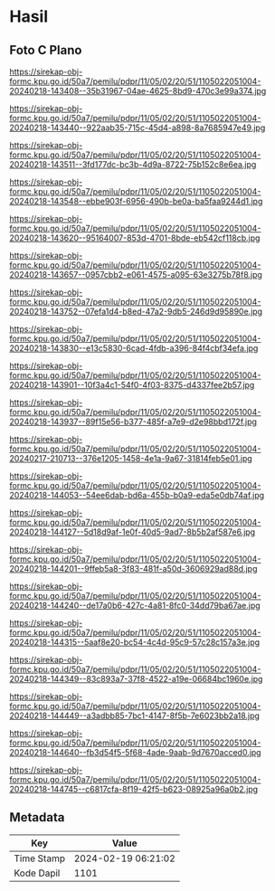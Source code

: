 # Hasil

## Foto C Plano

https://sirekap-obj-formc.kpu.go.id/50a7/pemilu/pdpr/11/05/02/20/51/1105022051004-20240218-143408--35b31967-04ae-4625-8bd9-470c3e99a374.jpg

https://sirekap-obj-formc.kpu.go.id/50a7/pemilu/pdpr/11/05/02/20/51/1105022051004-20240218-143440--922aab35-715c-45d4-a898-8a7685947e49.jpg

https://sirekap-obj-formc.kpu.go.id/50a7/pemilu/pdpr/11/05/02/20/51/1105022051004-20240218-143511--3fd177dc-bc3b-4d9a-8722-75b152c8e6ea.jpg

https://sirekap-obj-formc.kpu.go.id/50a7/pemilu/pdpr/11/05/02/20/51/1105022051004-20240218-143548--ebbe903f-6956-490b-be0a-ba5faa9244d1.jpg

https://sirekap-obj-formc.kpu.go.id/50a7/pemilu/pdpr/11/05/02/20/51/1105022051004-20240218-143620--95164007-853d-4701-8bde-eb542cf118cb.jpg

https://sirekap-obj-formc.kpu.go.id/50a7/pemilu/pdpr/11/05/02/20/51/1105022051004-20240218-143657--0957cbb2-e061-4575-a095-63e3275b78f8.jpg

https://sirekap-obj-formc.kpu.go.id/50a7/pemilu/pdpr/11/05/02/20/51/1105022051004-20240218-143752--07efa1d4-b8ed-47a2-9db5-246d9d95890e.jpg

https://sirekap-obj-formc.kpu.go.id/50a7/pemilu/pdpr/11/05/02/20/51/1105022051004-20240218-143830--e13c5830-6cad-4fdb-a396-84f4cbf34efa.jpg

https://sirekap-obj-formc.kpu.go.id/50a7/pemilu/pdpr/11/05/02/20/51/1105022051004-20240218-143901--10f3a4c1-54f0-4f03-8375-d4337fee2b57.jpg

https://sirekap-obj-formc.kpu.go.id/50a7/pemilu/pdpr/11/05/02/20/51/1105022051004-20240218-143937--89f15e56-b377-485f-a7e9-d2e98bbd172f.jpg

https://sirekap-obj-formc.kpu.go.id/50a7/pemilu/pdpr/11/05/02/20/51/1105022051004-20240217-210713--376e1205-1458-4e1a-9a67-31814feb5e01.jpg

https://sirekap-obj-formc.kpu.go.id/50a7/pemilu/pdpr/11/05/02/20/51/1105022051004-20240218-144053--54ee6dab-bd6a-455b-b0a9-eda5e0db74af.jpg

https://sirekap-obj-formc.kpu.go.id/50a7/pemilu/pdpr/11/05/02/20/51/1105022051004-20240218-144127--5d18d9af-1e0f-40d5-9ad7-8b5b2af587e6.jpg

https://sirekap-obj-formc.kpu.go.id/50a7/pemilu/pdpr/11/05/02/20/51/1105022051004-20240218-144201--9ffeb5a8-3f83-481f-a50d-3606929ad88d.jpg

https://sirekap-obj-formc.kpu.go.id/50a7/pemilu/pdpr/11/05/02/20/51/1105022051004-20240218-144240--de17a0b6-427c-4a81-8fc0-34dd79ba67ae.jpg

https://sirekap-obj-formc.kpu.go.id/50a7/pemilu/pdpr/11/05/02/20/51/1105022051004-20240218-144315--5aaf8e20-bc54-4c4d-95c9-57c28c157a3e.jpg

https://sirekap-obj-formc.kpu.go.id/50a7/pemilu/pdpr/11/05/02/20/51/1105022051004-20240218-144349--83c893a7-37f8-4522-a19e-06684bc1960e.jpg

https://sirekap-obj-formc.kpu.go.id/50a7/pemilu/pdpr/11/05/02/20/51/1105022051004-20240218-144449--a3adbb85-7bc1-4147-8f5b-7e6023bb2a18.jpg

https://sirekap-obj-formc.kpu.go.id/50a7/pemilu/pdpr/11/05/02/20/51/1105022051004-20240218-144640--fb3d54f5-5f68-4ade-9aab-9d7670acced0.jpg

https://sirekap-obj-formc.kpu.go.id/50a7/pemilu/pdpr/11/05/02/20/51/1105022051004-20240218-144745--c6817cfa-8f19-42f5-b623-08925a96a0b2.jpg


## Metadata

| Key        | Value               |
| ---------- | ------------------- |
| Time Stamp | 2024-02-19 06:21:02 |
| Kode Dapil | 1101                |



